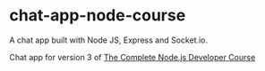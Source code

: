 # chat-app-node-course

A chat app built with Node JS, Express and Socket.io.


Chat app for version 3 of [The Complete Node.js Developer Course](https://www.udemy.com/course/the-complete-nodejs-developer-course-2)
